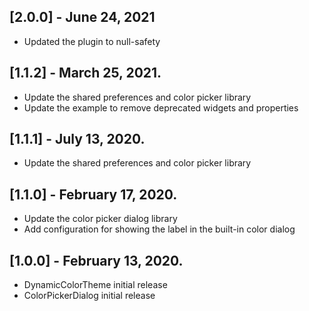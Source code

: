 ## [2.0.0] - June 24, 2021

* Updated the plugin to null-safety

## [1.1.2] - March 25, 2021.

* Update the shared preferences and color picker library
* Update the example to remove deprecated widgets and properties

## [1.1.1] - July 13, 2020.

* Update the shared preferences and color picker library

## [1.1.0] - February 17, 2020.

* Update the color picker dialog library
* Add configuration for showing the label in the built-in color dialog

## [1.0.0] - February 13, 2020.

* DynamicColorTheme initial release
* ColorPickerDialog initial release
